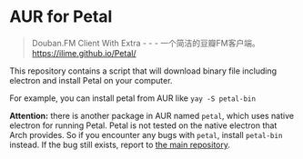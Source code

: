 # AUR for Petal

> Douban.FM Client With Extra - - - 一个简洁的豆瓣FM客户端。https://ilime.github.io/Petal/

This repository contains a script that will download binary file including electron and install Petal on your computer.

For example, you can install petal from AUR like `yay -S petal-bin`

**Attention:** there is another package in AUR named `petal`, which uses native electron for running Petal. Petal is not tested on the native electron that Arch provides. So if you encounter any bugs with `petal`, install `petal-bin` instead. If the bug still exists, report to [the main repository](https://ilime.github.io/Petal/).

